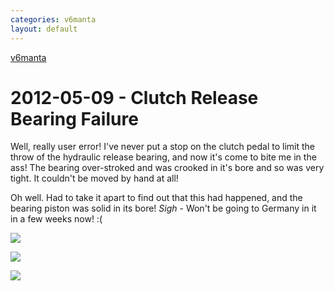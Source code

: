 ```yaml
---
categories: v6manta
layout: default
---
```


[v6manta](/v6manta)

# 2012-05-09 - Clutch Release Bearing Failure
Well, really user error! I've never put a stop on the clutch pedal to limit the throw of the hydraulic release bearing, and now it's come to bite me in the ass! The bearing over-stroked and was crooked in it's bore and so was very tight. It couldn't be moved by hand at all!

Oh well. Had to take it apart to find out that this had happened, and the bearing piston was solid in its bore! *Sigh* - Won't be going to Germany in it in a few weeks now! :(

![](/img/v6manta/2012/05/DSCF5091.jpg)

![](/img/v6manta/2012/05/DSCF5092.jpg)

![](/img/v6manta/2012/05/DSCF5093.jpg)
